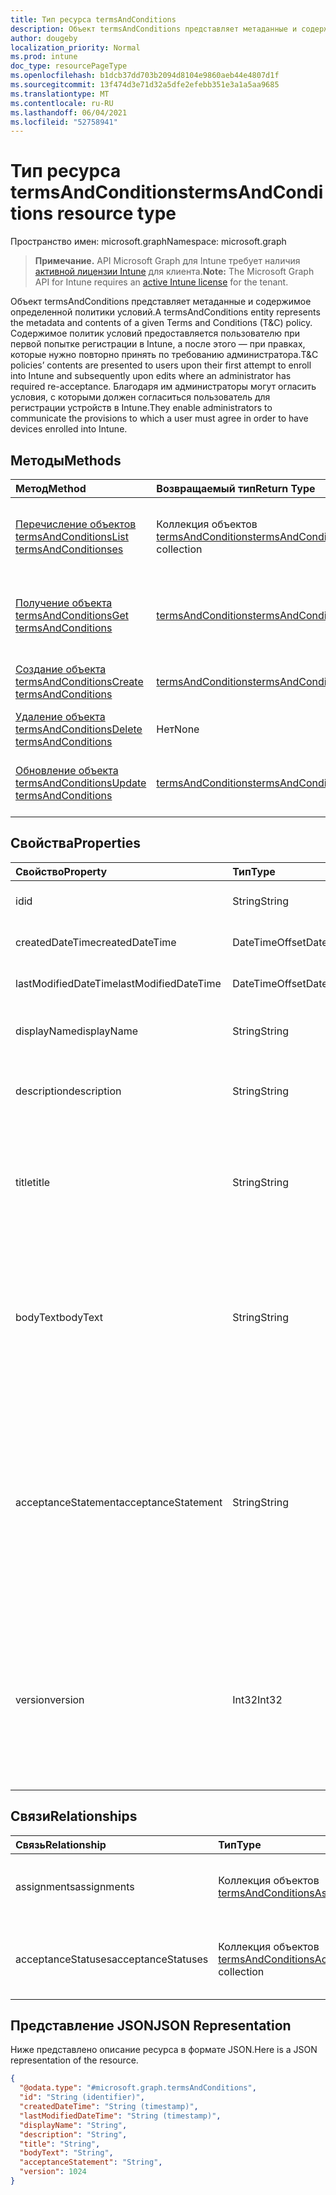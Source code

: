 ```yaml
---
title: Тип ресурса termsAndConditions
description: Объект termsAndConditions представляет метаданные и содержимое определенной политики условий. Содержимое политик условий предоставляется пользователю при первой попытке регистрации в Intune, а после этого — при правках, которые нужно повторно принять по требованию администратора. Благодаря им администраторы могут огласить условия, с которыми должен согласиться пользователь для регистрации устройств в Intune.
author: dougeby
localization_priority: Normal
ms.prod: intune
doc_type: resourcePageType
ms.openlocfilehash: b1dcb37dd703b2094d8104e9860aeb44e4807d1f
ms.sourcegitcommit: 13f474d3e71d32a5dfe2efebb351e3a1a5aa9685
ms.translationtype: MT
ms.contentlocale: ru-RU
ms.lasthandoff: 06/04/2021
ms.locfileid: "52758941"
---
```

# <a name="termsandconditions-resource-type"></a><span data-ttu-id="9d410-105">Тип ресурса termsAndConditions</span><span class="sxs-lookup"><span data-stu-id="9d410-105">termsAndConditions resource type</span></span>

<span data-ttu-id="9d410-106">Пространство имен: microsoft.graph</span><span class="sxs-lookup"><span data-stu-id="9d410-106">Namespace: microsoft.graph</span></span>

> <span data-ttu-id="9d410-107">**Примечание.** API Microsoft Graph для Intune требует наличия [активной лицензии Intune](https://go.microsoft.com/fwlink/?linkid=839381) для клиента.</span><span class="sxs-lookup"><span data-stu-id="9d410-107">**Note:** The Microsoft Graph API for Intune requires an [active Intune license](https://go.microsoft.com/fwlink/?linkid=839381) for the tenant.</span></span>

<span data-ttu-id="9d410-108">Объект termsAndConditions представляет метаданные и содержимое определенной политики условий.</span><span class="sxs-lookup"><span data-stu-id="9d410-108">A termsAndConditions entity represents the metadata and contents of a given Terms and Conditions (T&C) policy.</span></span> <span data-ttu-id="9d410-109">Содержимое политик условий предоставляется пользователю при первой попытке регистрации в Intune, а после этого — при правках, которые нужно повторно принять по требованию администратора.</span><span class="sxs-lookup"><span data-stu-id="9d410-109">T&C policies’ contents are presented to users upon their first attempt to enroll into Intune and subsequently upon edits where an administrator has required re-acceptance.</span></span> <span data-ttu-id="9d410-110">Благодаря им администраторы могут огласить условия, с которыми должен согласиться пользователь для регистрации устройств в Intune.</span><span class="sxs-lookup"><span data-stu-id="9d410-110">They enable administrators to communicate the provisions to which a user must agree in order to have devices enrolled into Intune.</span></span>

## <a name="methods"></a><span data-ttu-id="9d410-111">Методы</span><span class="sxs-lookup"><span data-stu-id="9d410-111">Methods</span></span>
|<span data-ttu-id="9d410-112">Метод</span><span class="sxs-lookup"><span data-stu-id="9d410-112">Method</span></span>|<span data-ttu-id="9d410-113">Возвращаемый тип</span><span class="sxs-lookup"><span data-stu-id="9d410-113">Return Type</span></span>|<span data-ttu-id="9d410-114">Описание</span><span class="sxs-lookup"><span data-stu-id="9d410-114">Description</span></span>|
|:---|:---|:---|
|[<span data-ttu-id="9d410-115">Перечисление объектов termsAndConditions</span><span class="sxs-lookup"><span data-stu-id="9d410-115">List termsAndConditionses</span></span>](../api/intune-companyterms-termsandconditions-list.md)|<span data-ttu-id="9d410-116">Коллекция объектов [termsAndConditions](../resources/intune-companyterms-termsandconditions.md)</span><span class="sxs-lookup"><span data-stu-id="9d410-116">[termsAndConditions](../resources/intune-companyterms-termsandconditions.md) collection</span></span>|<span data-ttu-id="9d410-117">Список свойств и связей объектов [termsAndConditions](../resources/intune-companyterms-termsandconditions.md).</span><span class="sxs-lookup"><span data-stu-id="9d410-117">List properties and relationships of the [termsAndConditions](../resources/intune-companyterms-termsandconditions.md) objects.</span></span>|
|[<span data-ttu-id="9d410-118">Получение объекта termsAndConditions</span><span class="sxs-lookup"><span data-stu-id="9d410-118">Get termsAndConditions</span></span>](../api/intune-companyterms-termsandconditions-get.md)|[<span data-ttu-id="9d410-119">termsAndConditions</span><span class="sxs-lookup"><span data-stu-id="9d410-119">termsAndConditions</span></span>](../resources/intune-companyterms-termsandconditions.md)|<span data-ttu-id="9d410-120">Чтение свойств и связей объекта [termsAndConditions](../resources/intune-companyterms-termsandconditions.md).</span><span class="sxs-lookup"><span data-stu-id="9d410-120">Read properties and relationships of the [termsAndConditions](../resources/intune-companyterms-termsandconditions.md) object.</span></span>|
|[<span data-ttu-id="9d410-121">Создание объекта termsAndConditions</span><span class="sxs-lookup"><span data-stu-id="9d410-121">Create termsAndConditions</span></span>](../api/intune-companyterms-termsandconditions-create.md)|[<span data-ttu-id="9d410-122">termsAndConditions</span><span class="sxs-lookup"><span data-stu-id="9d410-122">termsAndConditions</span></span>](../resources/intune-companyterms-termsandconditions.md)|<span data-ttu-id="9d410-123">Создание объекта [termsAndConditions](../resources/intune-companyterms-termsandconditions.md).</span><span class="sxs-lookup"><span data-stu-id="9d410-123">Create a new [termsAndConditions](../resources/intune-companyterms-termsandconditions.md) object.</span></span>|
|[<span data-ttu-id="9d410-124">Удаление объекта termsAndConditions</span><span class="sxs-lookup"><span data-stu-id="9d410-124">Delete termsAndConditions</span></span>](../api/intune-companyterms-termsandconditions-delete.md)|<span data-ttu-id="9d410-125">Нет</span><span class="sxs-lookup"><span data-stu-id="9d410-125">None</span></span>|<span data-ttu-id="9d410-126">Удаление объекта [termsAndConditions](../resources/intune-companyterms-termsandconditions.md).</span><span class="sxs-lookup"><span data-stu-id="9d410-126">Deletes a [termsAndConditions](../resources/intune-companyterms-termsandconditions.md).</span></span>|
|[<span data-ttu-id="9d410-127">Обновление объекта termsAndConditions</span><span class="sxs-lookup"><span data-stu-id="9d410-127">Update termsAndConditions</span></span>](../api/intune-companyterms-termsandconditions-update.md)|[<span data-ttu-id="9d410-128">termsAndConditions</span><span class="sxs-lookup"><span data-stu-id="9d410-128">termsAndConditions</span></span>](../resources/intune-companyterms-termsandconditions.md)|<span data-ttu-id="9d410-129">Обновление свойств объекта [termsAndConditions](../resources/intune-companyterms-termsandconditions.md).</span><span class="sxs-lookup"><span data-stu-id="9d410-129">Update the properties of a [termsAndConditions](../resources/intune-companyterms-termsandconditions.md) object.</span></span>|

## <a name="properties"></a><span data-ttu-id="9d410-130">Свойства</span><span class="sxs-lookup"><span data-stu-id="9d410-130">Properties</span></span>
|<span data-ttu-id="9d410-131">Свойство</span><span class="sxs-lookup"><span data-stu-id="9d410-131">Property</span></span>|<span data-ttu-id="9d410-132">Тип</span><span class="sxs-lookup"><span data-stu-id="9d410-132">Type</span></span>|<span data-ttu-id="9d410-133">Описание</span><span class="sxs-lookup"><span data-stu-id="9d410-133">Description</span></span>|
|:---|:---|:---|
|<span data-ttu-id="9d410-134">id</span><span class="sxs-lookup"><span data-stu-id="9d410-134">id</span></span>|<span data-ttu-id="9d410-135">String</span><span class="sxs-lookup"><span data-stu-id="9d410-135">String</span></span>|<span data-ttu-id="9d410-136">Уникальный идентификатор политики использования.</span><span class="sxs-lookup"><span data-stu-id="9d410-136">Unique identifier of the T&C policy.</span></span>|
|<span data-ttu-id="9d410-137">createdDateTime</span><span class="sxs-lookup"><span data-stu-id="9d410-137">createdDateTime</span></span>|<span data-ttu-id="9d410-138">DateTimeOffset</span><span class="sxs-lookup"><span data-stu-id="9d410-138">DateTimeOffset</span></span>|<span data-ttu-id="9d410-139">Дата и время создания объекта.</span><span class="sxs-lookup"><span data-stu-id="9d410-139">DateTime the object was created.</span></span>|
|<span data-ttu-id="9d410-140">lastModifiedDateTime</span><span class="sxs-lookup"><span data-stu-id="9d410-140">lastModifiedDateTime</span></span>|<span data-ttu-id="9d410-141">DateTimeOffset</span><span class="sxs-lookup"><span data-stu-id="9d410-141">DateTimeOffset</span></span>|<span data-ttu-id="9d410-142">Дата и время последнего изменения объекта.</span><span class="sxs-lookup"><span data-stu-id="9d410-142">DateTime the object was last modified.</span></span>|
|<span data-ttu-id="9d410-143">displayName</span><span class="sxs-lookup"><span data-stu-id="9d410-143">displayName</span></span>|<span data-ttu-id="9d410-144">String</span><span class="sxs-lookup"><span data-stu-id="9d410-144">String</span></span>|<span data-ttu-id="9d410-145">Имя политики использования, указанное администратором.</span><span class="sxs-lookup"><span data-stu-id="9d410-145">Administrator-supplied name for the T&C policy.</span></span> |
|<span data-ttu-id="9d410-146">description</span><span class="sxs-lookup"><span data-stu-id="9d410-146">description</span></span>|<span data-ttu-id="9d410-147">String</span><span class="sxs-lookup"><span data-stu-id="9d410-147">String</span></span>|<span data-ttu-id="9d410-148">Описание политики использования, указанное администратором.</span><span class="sxs-lookup"><span data-stu-id="9d410-148">Administrator-supplied description of the T&C policy.</span></span>|
|<span data-ttu-id="9d410-149">title</span><span class="sxs-lookup"><span data-stu-id="9d410-149">title</span></span>|<span data-ttu-id="9d410-150">String</span><span class="sxs-lookup"><span data-stu-id="9d410-150">String</span></span>|<span data-ttu-id="9d410-151">Название условий, указанное администратором.</span><span class="sxs-lookup"><span data-stu-id="9d410-151">Administrator-supplied title of the terms and conditions.</span></span> <span data-ttu-id="9d410-152">Показывается пользователю при запросе на принятие политики использования.</span><span class="sxs-lookup"><span data-stu-id="9d410-152">This is shown to the user on prompts to accept the T&C policy.</span></span>|
|<span data-ttu-id="9d410-153">bodyText</span><span class="sxs-lookup"><span data-stu-id="9d410-153">bodyText</span></span>|<span data-ttu-id="9d410-154">String</span><span class="sxs-lookup"><span data-stu-id="9d410-154">String</span></span>|<span data-ttu-id="9d410-155">Основной текст условий, заданный администратором (как правило, сами условия).</span><span class="sxs-lookup"><span data-stu-id="9d410-155">Administrator-supplied body text of the terms and conditions, typically the terms themselves.</span></span> <span data-ttu-id="9d410-156">Показывается пользователю при запросе на принятие политики использования.</span><span class="sxs-lookup"><span data-stu-id="9d410-156">This is shown to the user on prompts to accept the T&C policy.</span></span>|
|<span data-ttu-id="9d410-157">acceptanceStatement</span><span class="sxs-lookup"><span data-stu-id="9d410-157">acceptanceStatement</span></span>|<span data-ttu-id="9d410-158">String</span><span class="sxs-lookup"><span data-stu-id="9d410-158">String</span></span>|<span data-ttu-id="9d410-159">Указанное администратором объяснение условий. Как правило, пользователю объясняется, с чем связано принятие условий, изложенных в соответствующей политике.</span><span class="sxs-lookup"><span data-stu-id="9d410-159">Administrator-supplied explanation of the terms and conditions, typically describing what it means to accept the terms and conditions set out in the T&C policy.</span></span> <span data-ttu-id="9d410-160">Показывается пользователю при запросе на принятие политики использования.</span><span class="sxs-lookup"><span data-stu-id="9d410-160">This is shown to the user on prompts to accept the T&C policy.</span></span>|
|<span data-ttu-id="9d410-161">version</span><span class="sxs-lookup"><span data-stu-id="9d410-161">version</span></span>|<span data-ttu-id="9d410-162">Int32</span><span class="sxs-lookup"><span data-stu-id="9d410-162">Int32</span></span>|<span data-ttu-id="9d410-163">Целое число, указывающее текущую версию условий.</span><span class="sxs-lookup"><span data-stu-id="9d410-163">Integer indicating the current version of the terms.</span></span> <span data-ttu-id="9d410-164">Увеличивается, когда администратор вносит изменения в условия и запрашивает повторное принятие измененной политики у пользователей.</span><span class="sxs-lookup"><span data-stu-id="9d410-164">Incremented when an administrator makes a change to the terms and wishes to require users to re-accept the modified T&C policy.</span></span>|

## <a name="relationships"></a><span data-ttu-id="9d410-165">Связи</span><span class="sxs-lookup"><span data-stu-id="9d410-165">Relationships</span></span>
|<span data-ttu-id="9d410-166">Связь</span><span class="sxs-lookup"><span data-stu-id="9d410-166">Relationship</span></span>|<span data-ttu-id="9d410-167">Тип</span><span class="sxs-lookup"><span data-stu-id="9d410-167">Type</span></span>|<span data-ttu-id="9d410-168">Описание</span><span class="sxs-lookup"><span data-stu-id="9d410-168">Description</span></span>|
|:---|:---|:---|
|<span data-ttu-id="9d410-169">assignments</span><span class="sxs-lookup"><span data-stu-id="9d410-169">assignments</span></span>|<span data-ttu-id="9d410-170">Коллекция объектов [termsAndConditionsAssignment](../resources/intune-companyterms-termsandconditionsassignment.md)</span><span class="sxs-lookup"><span data-stu-id="9d410-170">[termsAndConditionsAssignment](../resources/intune-companyterms-termsandconditionsassignment.md) collection</span></span>|<span data-ttu-id="9d410-171">Список назначений для этой политики условий.</span><span class="sxs-lookup"><span data-stu-id="9d410-171">The list of assignments for this T&C policy.</span></span>|
|<span data-ttu-id="9d410-172">acceptanceStatuses</span><span class="sxs-lookup"><span data-stu-id="9d410-172">acceptanceStatuses</span></span>|<span data-ttu-id="9d410-173">Коллекция объектов [termsAndConditionsAcceptanceStatus](../resources/intune-companyterms-termsandconditionsacceptancestatus.md)</span><span class="sxs-lookup"><span data-stu-id="9d410-173">[termsAndConditionsAcceptanceStatus](../resources/intune-companyterms-termsandconditionsacceptancestatus.md) collection</span></span>|<span data-ttu-id="9d410-174">Список состояний принятия для этой политики условий.</span><span class="sxs-lookup"><span data-stu-id="9d410-174">The list of acceptance statuses for this T&C policy.</span></span>|

## <a name="json-representation"></a><span data-ttu-id="9d410-175">Представление JSON</span><span class="sxs-lookup"><span data-stu-id="9d410-175">JSON Representation</span></span>
<span data-ttu-id="9d410-176">Ниже представлено описание ресурса в формате JSON.</span><span class="sxs-lookup"><span data-stu-id="9d410-176">Here is a JSON representation of the resource.</span></span>
<!-- {
  "blockType": "resource",
  "keyProperty": "id",
  "@odata.type": "microsoft.graph.termsAndConditions"
}
-->
``` json
{
  "@odata.type": "#microsoft.graph.termsAndConditions",
  "id": "String (identifier)",
  "createdDateTime": "String (timestamp)",
  "lastModifiedDateTime": "String (timestamp)",
  "displayName": "String",
  "description": "String",
  "title": "String",
  "bodyText": "String",
  "acceptanceStatement": "String",
  "version": 1024
}
```




